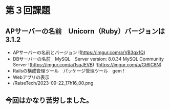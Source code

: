 # 第３回課題
## APサーバーの名前　Unicorn（Ruby）バージョンは　3.1.2
- APサーバーの名前とバージョン
!(https://imgur.com/a/VB3qx1Q)
- DBサーバーの名前　MySQL　Server version: 8.0.34 MySQL Community Server
!(https://imgur.com/a/1sqJEVB)
!(https://imgur.com/a/Gt6IC8N)
- Railsの構成管理ツール　パッケージ管理ツール　gem
!
- Webアプリの表示
- /RaiseTech/2023-09-22_17h16_00.png
## 今回はかなり苦労しました。
